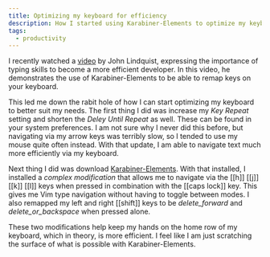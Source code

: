 ```yaml
---
title: Optimizing my keyboard for efficiency
description: How I started using Karabiner-Elements to optimize my keyboard for efficiency
tags:
  - productivity
---
```

I recently watched a [video](https://www.youtube.com/watch?v=emNG5DuEzaY) by John Lindquist, expressing the importance of typing skills to become a more efficient developer. In this video, he demonstrates the use of Karabiner-Elements to be able to remap keys on your keyboard.

This led me down the rabit hole of how I can start optimizing my keyboard to better suit my needs. The first thing I did was increase my *Key Repeat* setting and shorten the *Deley Until Repeat* as well. These can be found in your system preferences. I am not sure why I never did this before, but navigating via my arrow keys was terribly slow, so I tended to use my mouse quite often instead. With that update, I am able to navigate text much more efficiently via my keyboard.

Next thing I did was download [Karabiner-Elements](https://karabiner-elements.pqrs.org/). With that installed, I installed a *complex modification* that allows me to navigate via the [[h]] [[j]] [[k]] [[l]] keys when pressed in combination with the [[caps lock]] key. This gives me Vim type navigation without having to toggle between modes. I also remapped my left and right [[shift]] keys to be *delete_forward* and *delete_or_backspace* when pressed alone.

These two modifications help keep my hands on the home row of my keyboard, which in theory, is more efficient. I feel like I am just scratching the surface of what is possible with Karabiner-Elements.